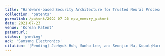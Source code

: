 ```yaml
---
title: "Hardware-based Security Architecture for Trusted Neural Processing Unit (NPU)"
collection: 'patents'
permalink: /patent/2021-07-23-npu_memory_patent
date: 2021-07-23
venue: 'Korean Patent'
patenturl:
status: 'pending'
ack: 'Samsung Electronics'
citation: '[Pending] Jaehyuk Huh, Sunho Lee, and Seonjin Na, &quot;Hardware-based Security Architecture for Trusted Neural Processing Unit&quot;, Korean Patent (with Samsung Electronics)'
---
```

